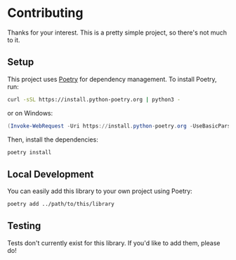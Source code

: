 # Contributing

Thanks for your interest. This is a pretty simple project, so there's not much to it.

## Setup

This project uses [Poetry](https://python-poetry.org/) for dependency management. To install Poetry, run:

```bash
curl -sSL https://install.python-poetry.org | python3 -
```

or on Windows:

```powershell
(Invoke-WebRequest -Uri https://install.python-poetry.org -UseBasicParsing).Content | py -
```

Then, install the dependencies:

```bash
poetry install
```

## Local Development

You can easily add this library to your own project using Poetry:

```bash
poetry add ../path/to/this/library
```

## Testing

Tests don't currently exist for this library. If you'd like to add them, please do!
